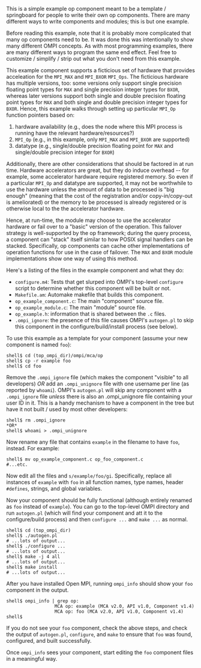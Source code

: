This is a simple example op component meant to be a template /
springboard for people to write their own op components.  There are
many different ways to write components and modules; this is but one
example.

Before reading this example, note that it is probably more complicated
that many op components need to be.  It was done this was
intentionally to show many different OMPI concepts.  As with most
programming examples, there are many different ways to program the
same end effect.  Feel free to customize / simplify / strip out what
you don't need from this example.

This example component supports a ficticious set of hardware that
provides acceleation for the `MPI_MAX` and `MPI_BXOR` `MPI_Ops`.  The
ficticious hardware has multiple versions, too: some versions only
support single precision floating point types for `MAX` and single
precision integer types for `BXOR`, whereas later versions support
both single and double precision floating point types for `MAX` and
both single and double precision integer types for `BXOR`.  Hence,
this example walks through setting up particular `MPI_Op` function
pointers based on:

1. hardware availability (e.g., does the node where this MPI process
   is running have the relevant hardware/resources?)
1. `MPI_Op` (e.g., in this example, only `MPI_MAX` and `MPI_BXOR` are
   supported)
1. datatype (e.g., single/double precision floating point for `MAX`
   and single/double precision integer for `BXOR`)

Additionally, there are other considerations that should be factored
in at run time.  Hardware accelerators are great, but they do induce
overhead -- for example, some accelerator hardware require registered
memory.  So even if a particular `MPI_Op` and datatype are supported, it
may not be worthwhile to use the hardware unless the amount of data to
be processed is "big enough" (meaning that the cost of the
registration and/or copy-in/copy-out is ameliorated) or the memory to
be processed is already registered or is otherwise local to the the
accelerator hardware.

Hence, at run-time, the module may choose to use the accelerator
hardware or fail over to a "basic" version of the operation.  This
failover strategy is well-supported by the op framework; during the
query process, a component can "stack" itself similar to how POSIX
signal handlers can be stacked.  Specifically, op components can cache
other implementations of operation functions for use in the case of
failover.  The `MAX` and `BXOR` module implementations show one way of
using this method.

Here's a listing of the files in the example component and what they
do:

- `configure.m4`: Tests that get slurped into OMPI's top-level
  `configure` script to determine whether this component will be built
  or not.
- `Makefile.am`: Automake makefile that builds this component.
- `op_example_component.c`: The main "component" source file.
- `op_example_module.c`: The main "module" source file.
- `op_example.h`: information that is shared between the `.c` files.
- `.ompi_ignore`: the presence of this file causes OMPI's `autogen.pl`
  to skip this component in the configure/build/install process (see
  below).

To use this example as a template for your component (assume your new
component is named `foo`):

```
shell$ cd (top_ompi_dir)/ompi/mca/op
shell$ cp -r example foo
shell$ cd foo
```

Remove the `.ompi_ignore` file (which makes the component "visible" to
all developers) *OR* add an `.ompi_unignore` file with one username per
line (as reported by `whoami`).  OMPI's `autogen.pl` will skip any
component with a `.ompi_ignore` file *unless* there is also an
.ompi_unignore file containing your user ID in it.  This is a handy
mechanism to have a component in the tree but have it not built / used
by most other developers:

```
shell$ rm .ompi_ignore
*OR*
shell$ whoami > .ompi_unignore
```

Now rename any file that contains `example` in the filename to have
`foo`, instead.  For example:

```
shell$ mv op_example_component.c op_foo_component.c
#...etc.
```

Now edit all the files and `s/example/foo/gi`.  Specifically, replace
all instances of `example` with `foo` in all function names, type
names, header `#defines`, strings, and global variables.

Now your component should be fully functional (although entirely
renamed as `foo` instead of `example`).  You can go to the top-level
OMPI directory and run `autogen.pl` (which will find your component
and att it to the configure/build process) and then `configure ...`
and `make ...` as normal.

```
shell$ cd (top_ompi_dir)
shell$ ./autogen.pl
# ...lots of output...
shell$ ./configure ...
# ...lots of output...
shell$ make -j 4 all
# ...lots of output...
shell$ make install
# ...lots of output...
```

After you have installed Open MPI, running `ompi_info` should show
your `foo` component in the output.

```
shell$ ompi_info | grep op:
                  MCA op: example (MCA v2.0, API v1.0, Component v1.4)
                  MCA op: foo (MCA v2.0, API v1.0, Component v1.4)
shell$
```

If you do not see your `foo` component, check the above steps, and
check the output of `autogen.pl`, `configure`, and `make` to ensure
that `foo` was found, configured, and built successfully.

Once `ompi_info` sees your component, start editing the `foo`
component files in a meaningful way.
